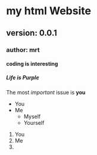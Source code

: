 # my html Website
## version: 0.0.1
### author: mrt

#### coding is interesting
##### Life is Purple
The most *important* issue is **you**
* You
* Me
  * Myself
  * Yourself
1. You
1. Me
  1.
 

